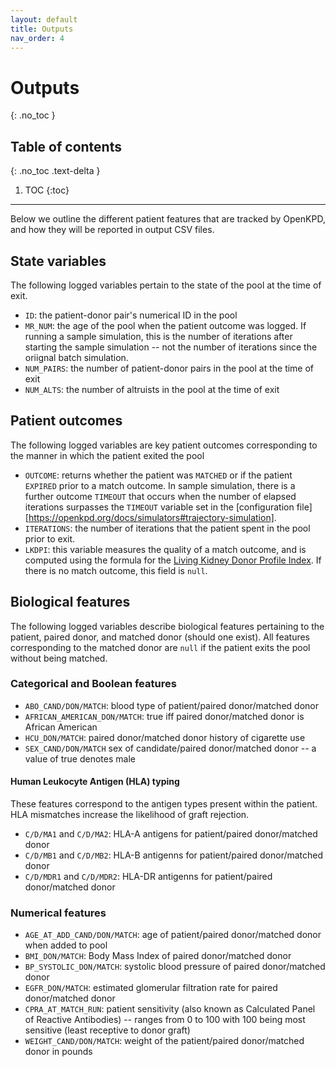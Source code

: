 ```yaml
---
layout: default
title: Outputs
nav_order: 4
---
```


# Outputs
{: .no_toc }

## Table of contents
{: .no_toc .text-delta }

1. TOC
{:toc}

---

Below we outline the different patient features that are tracked by OpenKPD, and how they will be reported in output CSV files.

## State variables

The following logged variables pertain to the state of the pool at the time of exit. 

- `ID`: the patient-donor pair's numerical ID in the pool
- `MR_NUM`: the age of the pool when the patient outcome was logged. If running a sample simulation, this is the number of iterations after starting the sample simulation -- not the number of iterations since the oriignal batch simulation. 
- `NUM_PAIRS`: the number of patient-donor pairs in the pool at the time of exit
- `NUM_ALTS`: the number of altruists in the pool at the time of exit

## Patient outcomes

The following logged variables are key patient outcomes corresponding to the manner in which the patient exited the pool

- `OUTCOME`: returns whether the patient was `MATCHED` or if the patient `EXPIRED` prior to a match outcome. In sample simulation, there is a further outcome `TIMEOUT` that occurs when the number of elapsed iterations surpasses the `TIMEOUT` variable set in the [configuration file][https://openkpd.org/docs/simulators#trajectory-simulation].
- `ITERATIONS`: the number of iterations that the patient spent in the pool prior to exit. 
- `LKDPI`: this variable measures the quality of a match outcome, and is computed using the formula for the [Living Kidney Donor Profile Index](https://pubmed.ncbi.nlm.nih.gov/26752290/). If there is no match outcome, this field is `null`. 

## Biological features

The following logged variables describe biological features pertaining to the patient, paired donor, and matched donor (should one exist). All features corresponding to the matched donor are `null` if the patient exits the pool without being matched.

### Categorical and Boolean features

- `ABO_CAND/DON/MATCH`: blood type of patient/paired donor/matched donor
- `AFRICAN_AMERICAN_DON/MATCH`: true iff paired donor/matched donor is African American
- `HCU_DON/MATCH`: paired donor/matched donor history of cigarette use
- `SEX_CAND/DON/MATCH` sex of candidate/paired donor/matched donor -- a value of true denotes male

#### Human Leukocyte Antigen (HLA) typing

These features correspond to the antigen types present within the patient. HLA mismatches increase the likelihood of graft rejection.

- `C/D/MA1` and `C/D/MA2`: HLA-A antigens for patient/paired donor/matched donor
- `C/D/MB1` and `C/D/MB2`: HLA-B antigenns for patient/paired donor/matched donor
- `C/D/MDR1` and `C/D/MDR2`: HLA-DR antigenns for patient/paired donor/matched donor

### Numerical features

- `AGE_AT_ADD_CAND/DON/MATCH`: age of patient/paired donor/matched donor when added to pool
- `BMI_DON/MATCH`: Body Mass Index of paired donor/matched donor
- `BP_SYSTOLIC_DON/MATCH`: systolic blood pressure of paired donor/matched donor
- `EGFR_DON/MATCH`: estimated glomerular filtration rate for paired donor/matched donor
- `CPRA_AT_MATCH_RUN`: patient sensitivity (also known as Calculated Panel of Reactive Antibodies) -- ranges from 0 to 100 with 100 being most sensitive (least receptive to donor graft)
- `WEIGHT_CAND/DON/MATCH`: weight of the patient/paired donor/matched donor in pounds


